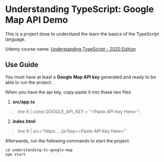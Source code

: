 # Understanding TypeScript: Google Map API Demo

This is a project done to understand the learn the basics of the TypeScript language.

Udemy course name: [Understanding TypeScript - 2020 Edition](https://www.udemy.com/course/understanding-typescript/)

## Use Guide

You must have at least a **Google Map API key** generated and ready to be able to run the project. 

When you have the api key, copy-paste it into these two files
1) **src/app.ts**
> line 6 | const GOOGLE_API_KEY = "\<Paste API Key Here\>";

2) **index.html**
> line 9 | src="https: .../js?key=\<Paste API Key Here\>"

Afterwards, run the following commands to start the project:
```
cd understanding-ts-google-map
npm start
```
